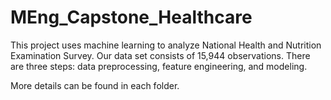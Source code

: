# MEng_Capstone_Healthcare
This project uses machine learning to analyze National Health and Nutrition Examination Survey. Our data set consists of 15,944 observations. There are three steps: data preprocessing, feature engineering, and modeling. 

More details can be found in each folder. 
